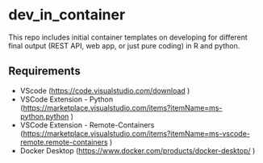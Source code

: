 # **dev_in_container**
This repo includes initial container templates on developing for different final output (REST API, web app, or just pure coding) in R and python.

## **Requirements**
* VScode (https://code.visualstudio.com/download )
* VSCode Extension - Python (https://marketplace.visualstudio.com/items?itemName=ms-python.python )
* VSCode Extension - Remote-Containers (https://marketplace.visualstudio.com/items?itemName=ms-vscode-remote.remote-containers )
* Docker Desktop (https://www.docker.com/products/docker-desktop/ )




